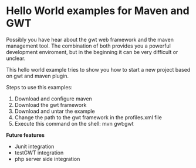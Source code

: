# Hello World examples for Maven and GWT #

Possibly you have hear about the gwt web framework and the maven management tool. The combination of both provides you a powerful development enviroment, but in the beginning it can be very difficult or unclear.

This hello world example tries to show you how to start a new project based on gwt and maven plugin.

Steps to use this examples:
  1. Download and configure maven
  1. Download the gwt framework
  1. Download and untar the example
  1. Change the path to the gwt framework in the profiles.xml file
  1. Execute this command on the shell: mvn gwt:gwt

**Future features**

  * Junit integration
  * testGWT integration
  * php server side integration